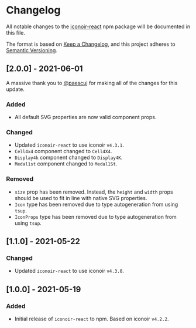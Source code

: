 # Changelog

All notable changes to the [iconoir-react](https://www.npmjs.com/package/iconoir-react)
npm package will be documented in this file.

The format is based on [Keep a Changelog](https://keepachangelog.com/en/1.0.0/),
and this project adheres to [Semantic Versioning](https://semver.org/spec/v2.0.0.html).


## [2.0.0] - 2021-06-01

A massive thank you to [@paescuj](https://github.com/paescuj) for making all of the changes
for this update.

### Added
- All default SVG properties are now valid component props.

### Changed
- Updated `iconoir-react` to use iconoir `v4.3.1`.
- `Cell4x4` component changed to `Cell4X4`.
- `Display4k` component changed to `Display4K`.
- `Medal1st` component changed to `Medal1St`.

### Removed
- `size` prop has been removed. Instead, the `height` and `width` props should be used
to fit in line with native SVG properties.
- `Icon` type has been removed due to type autogeneration from using `tsup`.
- `IconProps` type has been removed due to type autogeneration from using `tsup`.


## [1.1.0] - 2021-05-22
### Changed
- Updated `iconoir-react` to use iconoir `v4.3.0`.


## [1.0.0] - 2021-05-19
### Added
- Initial release of `iconoir-react` to npm. Based on iconoir `v4.2.2`.
